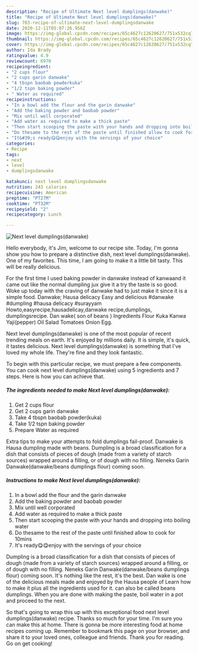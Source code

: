 ```yaml
---
description: "Recipe of Ultimate Next level dumplings(danwake)"
title: "Recipe of Ultimate Next level dumplings(danwake)"
slug: 703-recipe-of-ultimate-next-level-dumplingsdanwake
date: 2020-12-11T05:07:26.956Z
image: https://img-global.cpcdn.com/recipes/65c4627c12620627/751x532cq70/next-level-dumplingsdanwake-recipe-main-photo.jpg
thumbnail: https://img-global.cpcdn.com/recipes/65c4627c12620627/751x532cq70/next-level-dumplingsdanwake-recipe-main-photo.jpg
cover: https://img-global.cpcdn.com/recipes/65c4627c12620627/751x532cq70/next-level-dumplingsdanwake-recipe-main-photo.jpg
author: Ida Brady
ratingvalue: 4.9
reviewcount: 6970
recipeingredient:
- "2 cups flour"
- "2 cups garin danwake"
- "4 tbspn baobab powderkuka"
- "1/2 tspn baking powder"
- " Water as required"
recipeinstructions:
- "In a bowl add the flour and the garin danwake"
- "Add the baking powder and baobab powder"
- "Mix until well corporated"
- "Add water as required to make a thick paste"
- "Then start scooping the paste with your hands and dropping into boiling water"
- "Do thesame to the rest of the paste until finished allow to cook for 10mins"
- "It&#39;s ready😋😋enjoy with the servings of your choice"
categories:
- Recipe
tags:
- next
- level
- dumplingsdanwake

katakunci: next level dumplingsdanwake 
nutrition: 243 calories
recipecuisine: American
preptime: "PT27M"
cooktime: "PT32M"
recipeyield: "2"
recipecategory: Lunch

---
```



![Next level dumplings(danwake)](https://img-global.cpcdn.com/recipes/65c4627c12620627/751x532cq70/next-level-dumplingsdanwake-recipe-main-photo.jpg)

Hello everybody, it's Jim, welcome to our recipe site. Today, I'm gonna show you how to prepare a distinctive dish, next level dumplings(danwake). One of my favorites. This time, I am going to make it a little bit tasty. This will be really delicious.

For the first time I used baking powder in danwake instead of kanwaand it came out like the normal dumpling jux give it a try the taste is so good. Woke up today with the craving of danwake had to just make it since it is a simple food. Danwake; Hausa delicacy Easy and delicious #danwake #dumpling #hausa delicacy #surayyam Howto,easyrecipe,hausadelicay,danwake recipe,dumplings, dumplingsrecipe. Dan wake( son of beans ) Ingredients Flour Kuka Kanwa Yaji(pepper) Oil Salad Tomatoes Onion Egg.

Next level dumplings(danwake) is one of the most popular of recent trending meals on earth. It's enjoyed by millions daily. It is simple, it's quick, it tastes delicious. Next level dumplings(danwake) is something that I've loved my whole life. They're fine and they look fantastic.


To begin with this particular recipe, we must prepare a few components. You can cook next level dumplings(danwake) using 5 ingredients and 7 steps. Here is how you can achieve that.

<!--inarticleads1-->

##### The ingredients needed to make Next level dumplings(danwake):

1. Get 2 cups flour
1. Get 2 cups garin danwake
1. Take 4 tbspn baobab powder(kuka)
1. Take 1/2 tspn baking powder
1. Prepare  Water as required


Extra tips to make your attempts to fold dumplings fail-proof. Danwake is Hausa dumpling made with beans. Dumpling is a broad classification for a dish that consists of pieces of dough (made from a variety of starch sources) wrapped around a filling, or of dough with no filling. Neneks Garin Danwake(danwake/beans dumplings flour) coming soon. 

<!--inarticleads2-->

##### Instructions to make Next level dumplings(danwake):

1. In a bowl add the flour and the garin danwake
1. Add the baking powder and baobab powder
1. Mix until well corporated
1. Add water as required to make a thick paste
1. Then start scooping the paste with your hands and dropping into boiling water
1. Do thesame to the rest of the paste until finished allow to cook for 10mins
1. It&#39;s ready😋😋enjoy with the servings of your choice


Dumpling is a broad classification for a dish that consists of pieces of dough (made from a variety of starch sources) wrapped around a filling, or of dough with no filling. Neneks Garin Danwake(danwake/beans dumplings flour) coming soon. It&#39;s nothing like the rest, it&#39;s the best. Dan wake is one of the delicious meals made and enjoyed by the Hausa people of Learn how to make it plus all the ingredients used for it. can also be called beans dumplings. When you are done with making the paste, boil water in a pot and proceed to the next. 

So that's going to wrap this up with this exceptional food next level dumplings(danwake) recipe. Thanks so much for your time. I'm sure you can make this at home. There is gonna be more interesting food at home recipes coming up. Remember to bookmark this page on your browser, and share it to your loved ones, colleague and friends. Thank you for reading. Go on get cooking!
